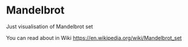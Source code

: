 # Mandelbrot

Just visualisation of Mandelbrot set

You can read about in Wiki https://en.wikipedia.org/wiki/Mandelbrot_set
